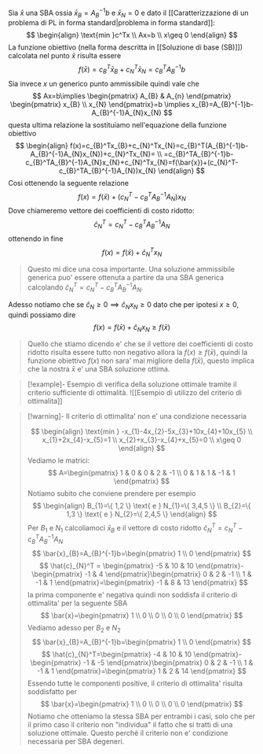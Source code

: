 Sia $\bar{x}$ una SBA ossia $\bar{x}_{B}=A_{B}^{-1}b$ e $\bar{x}_{N}=0$ e dato il [[Caratterizzazione di un problema di PL in forma standard|problema in forma standard]]:
$$
\begin{align}
\text{min }c^Tx \\
Ax=b \\
x\geq 0
\end{align}
$$
La funzione obiettivo (nella forma descritta in [[Soluzione di base (SB)]]) calcolata nel punto $\bar{x}$ risulta essere
$$
f(\bar{x})=c_{B}^T\bar{x}_{B}+c_{N}^T\bar{x}_{N}=c_{B}^TA_{B}^{-1}b
$$
Sia invece $x$ un generico punto ammissibile quindi vale che
$$
Ax=b\implies \begin{pmatrix}
A_{B} & A_{n}
\end{pmatrix}
\begin{pmatrix}
x_{B} \\
x_{N}
\end{pmatrix}=b \implies x_{B}=A_{B}^{-1}b-A_{B}^{-1}A_{N}x_{N}
$$
questa ultima relazione la sostituiamo nell'equazione della funzione obiettivo
$$
\begin{align}
f(x)=c_{B}^Tx_{B}+c_{N}^Tx_{N}=c_{B}^T(A_{B}^{-1}b-A_{B}^{-1}A_{N}x_{N})+c_{N}^Tx_{N}= \\
=c_{B}^TA_{B}^{-1}b-c_{B}^TA_{B}^{-1}A_{N}x_{N}+c_{N}^Tx_{N}=f(\bar{x})+(c_{N}^T-c_{B}^TA_{B}^{-1}A_{N})x_{N}
\end{align}
$$
Cosi ottenendo la seguente relazione
$$
f(x)=f(\bar{x})+(c_{N}^T-c_{B}^TA_{B}^{-1}A_{N})x_{N}
$$
Dove chiameremo vettore dei coefficienti di costo ridotto: 
$$
\hat{c}_{N}^T=c_{N}^T-c_{B}^TA_{B}^{-1}A_{N}
$$
ottenendo in fine
$$
f(x)=f(\bar{x})+\hat{c}_{N}^Tx_{N}
$$
>Questo mi dice una cosa importante. Una soluzione ammissibile generica puo' essere ottenuta a partire da una SBA generica calcolando $\hat{c}_{N}^T=c_{N}^T-c_{B}^TA_{B}^{-1}A_{N}$.

Adesso notiamo che se $\hat{c}_{N}\geq 0 \implies \hat{c}_{N}x_{N}\geq 0$ dato che per ipotesi $x\geq 0$, quindi possiamo dire
$$
f(x)=f(\bar{x})+\hat{c}_{N}x_{N}\geq f(\bar{x})
$$
> Quello che stiamo dicendo e' che se il vettore dei coefficienti di costo ridotto risulta essere tutto non negativo allora la $f(x)\geq f(\bar{x})$, quindi la funzione obiettivo $f(x)$ non sara' mai migliore della $f(\bar{x})$, questo implica che la nostra $\bar{x}$ e' una SBA soluzione ottima.


> [!example]- Esempio di verifica della soluzione ottimale tramite il criterio sufficiente di ottimalità.
> ![[Esempio di utilizzo del criterio di ottimalita]]

> [!warning]- Il criterio di ottimalita' non e' una condizione necessaria
> 
> $$
> \begin{align}
> \text{min } -x_{1}-4x_{2}-5x_{3}+10x_{4}+10x_{5} \\
> x_{1}+2x_{4}-x_{5}=1 \\
> x_{2}+x_{3}-x_{4}+x_{5}=0 \\
> x\geq 0
> \end{align}
> $$
> Vediamo le matrici:
> $$
> A=\begin{pmatrix}
> 1 & 0 & 0 & 2 & -1 \\
> 0 & 1 & 1 & -1 & 1
> \end{pmatrix}
> $$
> Notiamo subito che conviene prendere per esempio
> $$
> \begin{align}
> B_{1}=\{ 1,2 \} \text{ e } N_{1}=\{ 3,4,5 \} \\
> B_{2}=\{ 1,3 \} \text{ e } N_{2}=\{ 2,4,5 \}
> \end{align}
> $$
> Per $B_{1}$ e $N_{1}$ calcoliamoci $\bar{x}_{B}$ e il vettore di costo ridotto $\hat{c}_{N}^T=c_{N}^T-c_{B}^TA_{B}^{-1}A_{N}$
> $$
> \bar{x}_{B}=A_{B}^{-1}b=\begin{pmatrix}
> 1 \\
> 0
> \end{pmatrix}
> $$
> $$
> \hat{c}_{N}^T = \begin{pmatrix}
> -5 & 10 & 10
> \end{pmatrix}-\begin{pmatrix}
> -1 & 4
> \end{pmatrix}\begin{pmatrix}
> 0 & 2 & -1 \\
> 1 & -1 & 1
> \end{pmatrix}=\begin{pmatrix}
> -1 & 8 & 13
> \end{pmatrix}
> $$
> la prima componente e' negativa quindi non soddisfa il criterio di ottimalita' per la seguente SBA
> $$
> \bar{x}=\begin{pmatrix}
> 1 \\
> 0 \\
> 0 \\
> 0 \\
> 0
> \end{pmatrix}
> $$
> Vediamo adesso per $B_{2}$ e $N_{2}$
> $$
> \bar{x}_{B}=A_{B}^{-1}b=\begin{pmatrix}
> 1 \\
> 0
> \end{pmatrix}
> $$
> $$
> \hat{c}_{N}^T=\begin{pmatrix}
> -4 & 10 & 10
> \end{pmatrix}-\begin{pmatrix}
> -1 & -5
> \end{pmatrix}\begin{pmatrix}
> 0 & 2 & -1 \\
> 1 & -1 & 1
> \end{pmatrix}=\begin{pmatrix}
> 1 & 2 & 14
> \end{pmatrix}
> $$
> Essendo tutte le componenti positive, il criterio di ottimalita' risulta soddisfatto per 
> $$
> \bar{x}=\begin{pmatrix}
> 1 \\
> 0 \\
> 0 \\
> 0 \\
> 0
> \end{pmatrix}
> $$
> Notiamo che otteniamo la stessa SBA per entrambi i casi, solo che per il primo caso il criterio non "individua" il fatto che si tratti di una soluzione ottimale. Questo perché il criterio non e' condizione necessaria per SBA degeneri.